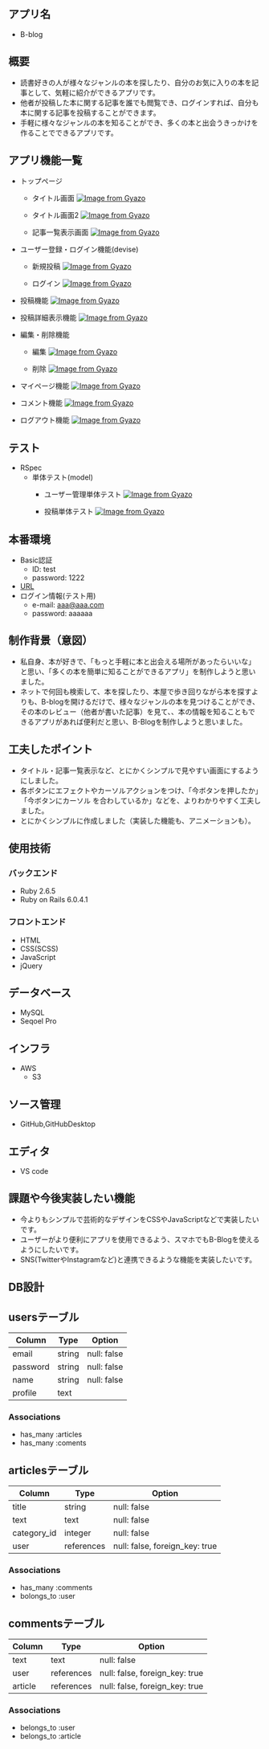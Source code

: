 ## アプリ名

* B-blog

## 概要

* 読書好きの人が様々なジャンルの本を探したり、自分のお気に入りの本を記事として、気軽に紹介ができるアプリです。
* 他者が投稿した本に関する記事を誰でも閲覧でき、ログインすれば、自分も本に関する記事を投稿することができます。
* 手軽に様々なジャンルの本を知ることができ、多くの本と出会うきっかけを作ることでできるアプリです。

## アプリ機能一覧
* トップページ
    * タイトル画面
    [![Image from Gyazo](https://i.gyazo.com/5d99f3952f1cc49deedcf5a04ca24b4b.gif)](https://gyazo.com/5d99f3952f1cc49deedcf5a04ca24b4b)

  * タイトル画面2
  [![Image from Gyazo](https://i.gyazo.com/6d0ada8bdb02074a6fce70204863da93.gif)](https://gyazo.com/6d0ada8bdb02074a6fce70204863da93)

  * 記事一覧表示画面
  [![Image from Gyazo](https://i.gyazo.com/8bd8288ab9acaa33c0cd5b1734f762b5.gif)](https://gyazo.com/8bd8288ab9acaa33c0cd5b1734f762b5)

* ユーザー登録・ログイン機能(devise)
  * 新規投稿
  [![Image from Gyazo](https://i.gyazo.com/837ebd2b222afc290653c7b0c5f3e58a.gif)](https://gyazo.com/837ebd2b222afc290653c7b0c5f3e58a)

  * ログイン
  [![Image from Gyazo](https://i.gyazo.com/86be96d6df2e9f89c0d07d5c068f49ec.gif)](https://gyazo.com/86be96d6df2e9f89c0d07d5c068f49ec)

* 投稿機能
[![Image from Gyazo](https://i.gyazo.com/4b735ecf9ab08186e8f812c3e73e4f98.gif)](https://gyazo.com/4b735ecf9ab08186e8f812c3e73e4f98)

* 投稿詳細表示機能
[![Image from Gyazo](https://i.gyazo.com/a3c2b635a0abbfb673fbfc322f185d25.gif)](https://gyazo.com/a3c2b635a0abbfb673fbfc322f185d25)

* 編集・削除機能
  * 編集
  [![Image from Gyazo](https://i.gyazo.com/b24b2e0f8ef27eb484e31b4ed66f602b.gif)](https://gyazo.com/b24b2e0f8ef27eb484e31b4ed66f602b)

  * 削除
  [![Image from Gyazo](https://i.gyazo.com/a24e06a04c0fe75dec5b60dd7164b5e0.gif)](https://gyazo.com/a24e06a04c0fe75dec5b60dd7164b5e0)

* マイページ機能
[![Image from Gyazo](https://i.gyazo.com/a01ea901dcba997dacbb916aaa46a407.gif)](https://gyazo.com/a01ea901dcba997dacbb916aaa46a407)

* コメント機能
[![Image from Gyazo](https://i.gyazo.com/fe3394f5b755a049123784bb38826e8e.gif)](https://gyazo.com/fe3394f5b755a049123784bb38826e8e)

* ログアウト機能
[![Image from Gyazo](https://i.gyazo.com/9b87ce39d7ae1eaf7128f83f5402f4af.gif)](https://gyazo.com/9b87ce39d7ae1eaf7128f83f5402f4af)

## テスト

* RSpec
  * 単体テスト(model)
    * ユーザー管理単体テスト
    [![Image from Gyazo](https://i.gyazo.com/68bb60edd0bf3d730c8b191ad6638f27.gif)](https://gyazo.com/68bb60edd0bf3d730c8b191ad6638f27)

    * 投稿単体テスト
    [![Image from Gyazo](https://i.gyazo.com/e44f3cdcb9c81b81080feb4eeb32ca30.gif)](https://gyazo.com/e44f3cdcb9c81b81080feb4eeb32ca30)


## 本番環境

* Basic認証
  * ID: test
  * password: 1222
* [URL](https://b-blog-36388.herokuapp.com/)
* ログイン情報(テスト用)
  * e-mail: aaa@aaa.com
  * password: aaaaaa


## 制作背景（意図）

* 私自身、本が好きで、「もっと手軽に本と出会える場所があったらいいな」と思い、「多くの本を簡単に知ることができるアプリ」を制作しようと思いました。
* ネットで何回も検索して、本を探したり、本屋で歩き回りながら本を探すよりも、B-blogを開けるだけで、様々なジャンルの本を見つけることができ、その本のレビュー（他者が書いた記事）を見て、、本の情報を知ることもできるアプリがあれば便利だと思い、B-Blogを制作しようと思いました。

## 工夫したポイント

* タイトル・記事一覧表示など、とにかくシンプルで見やすい画面にするようにしました。
* 各ボタンにエフェクトやカーソルアクションをつけ、「今ボタンを押したか」「今ボタンにカーソル を合わしているか」などを、よりわかりやすく工夫しました。
* とにかくシンプルに作成しました（実装した機能も、アニメーションも）。

## 使用技術

### バックエンド

* Ruby 2.6.5
* Ruby on Rails 6.0.4.1

### フロントエンド

* HTML
* CSS(SCSS)
* JavaScript
* jQuery

## データベース

* MySQL
* Seqoel Pro

## インフラ

* AWS
  * S3


## ソース管理

* GitHub,GitHubDesktop

## エディタ

* VS code

## 課題や今後実装したい機能

* 今よりもシンプルで芸術的なデザインをCSSやJavaScriptなどで実装したいです。
* ユーザーがより便利にアプリを使用できるよう、スマホでもB-Blogを使えるようにしたいです。
* SNS(TwitterやInstagramなど)と連携できるような機能を実装したいです。

## DB設計

## usersテーブル

| Column                | Type                   | Option                   |
| ----------------------| -----------------------| -------------------------|
| email                 | string                 | null: false              |
| password              | string                 | null: false              |
| name                  | string                 | null: false              |
| profile               | text                   |                          |

### Associations

- has_many :articles
- has_many :coments

## articlesテーブル

| Column                | Type                   | Option                         |
| ----------------------| -----------------------| -------------------------------|
| title                 | string                 | null: false                    |
| text                  | text                   | null: false                    |
| category_id           | integer                | null: false                    |
| user                  | references             | null: false, foreign_key: true |

### Associations

- has_many :comments
- bolongs_to :user

## commentsテーブル

| Column                | Type                   | Option                         |
| ----------------------| -----------------------| -------------------------------|
| text                  | text                   | null: false                    |
| user                  | references             | null: false, foreign_key: true |
| article               | references             | null: false, foreign_key: true |

### Associations

- belongs_to :user
- belongs_to :article